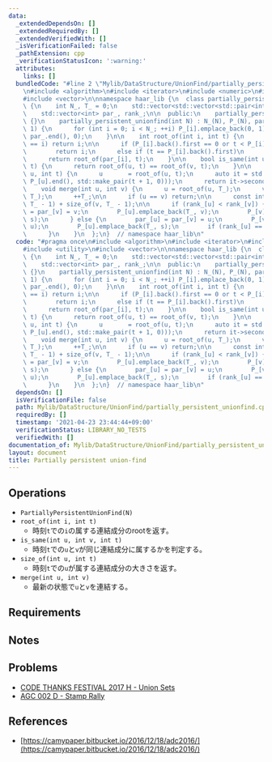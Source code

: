 ```yaml
---
data:
  _extendedDependsOn: []
  _extendedRequiredBy: []
  _extendedVerifiedWith: []
  _isVerificationFailed: false
  _pathExtension: cpp
  _verificationStatusIcon: ':warning:'
  attributes:
    links: []
  bundledCode: "#line 2 \"Mylib/DataStructure/UnionFind/partially_persistent_unionfind.cpp\"\
    \n#include <algorithm>\n#include <iterator>\n#include <numeric>\n#include <utility>\n\
    #include <vector>\n\nnamespace haar_lib {\n  class partially_persistent_unionfind\
    \ {\n    int N_, T_ = 0;\n    std::vector<std::vector<std::pair<int, int>>> P_;\n\
    \    std::vector<int> par_, rank_;\n\n  public:\n    partially_persistent_unionfind()\
    \ {}\n    partially_persistent_unionfind(int N) : N_(N), P_(N), par_(N), rank_(N,\
    \ 1) {\n      for (int i = 0; i < N_; ++i) P_[i].emplace_back(0, 1);\n      std::iota(par_.begin(),\
    \ par_.end(), 0);\n    }\n\n    int root_of(int i, int t) {\n      if (par_[i]\
    \ == i) return i;\n\n      if (P_[i].back().first == 0 or t < P_[i].back().first)\n\
    \        return i;\n      else if (t == P_[i].back().first)\n        return P_[i].back().second;\n\
    \      return root_of(par_[i], t);\n    }\n\n    bool is_same(int u, int v, int\
    \ t) {\n      return root_of(u, t) == root_of(v, t);\n    }\n\n    int size_of(int\
    \ u, int t) {\n      u       = root_of(u, t);\n      auto it = std::prev(std::lower_bound(P_[u].begin(),\
    \ P_[u].end(), std::make_pair(t + 1, 0)));\n      return it->second;\n    }\n\n\
    \    void merge(int u, int v) {\n      u = root_of(u, T_);\n      v = root_of(v,\
    \ T_);\n      ++T_;\n\n      if (u == v) return;\n\n      const int s = size_of(u,\
    \ T_ - 1) + size_of(v, T_ - 1);\n\n      if (rank_[u] < rank_[v]) {\n        par_[u]\
    \ = par_[v] = v;\n        P_[u].emplace_back(T_, v);\n        P_[v].emplace_back(T_,\
    \ s);\n      } else {\n        par_[u] = par_[v] = u;\n        P_[v].emplace_back(T_,\
    \ u);\n        P_[u].emplace_back(T_, s);\n        if (rank_[u] == rank_[v]) ++rank_[u];\n\
    \      }\n    }\n  };\n}  // namespace haar_lib\n"
  code: "#pragma once\n#include <algorithm>\n#include <iterator>\n#include <numeric>\n\
    #include <utility>\n#include <vector>\n\nnamespace haar_lib {\n  class partially_persistent_unionfind\
    \ {\n    int N_, T_ = 0;\n    std::vector<std::vector<std::pair<int, int>>> P_;\n\
    \    std::vector<int> par_, rank_;\n\n  public:\n    partially_persistent_unionfind()\
    \ {}\n    partially_persistent_unionfind(int N) : N_(N), P_(N), par_(N), rank_(N,\
    \ 1) {\n      for (int i = 0; i < N_; ++i) P_[i].emplace_back(0, 1);\n      std::iota(par_.begin(),\
    \ par_.end(), 0);\n    }\n\n    int root_of(int i, int t) {\n      if (par_[i]\
    \ == i) return i;\n\n      if (P_[i].back().first == 0 or t < P_[i].back().first)\n\
    \        return i;\n      else if (t == P_[i].back().first)\n        return P_[i].back().second;\n\
    \      return root_of(par_[i], t);\n    }\n\n    bool is_same(int u, int v, int\
    \ t) {\n      return root_of(u, t) == root_of(v, t);\n    }\n\n    int size_of(int\
    \ u, int t) {\n      u       = root_of(u, t);\n      auto it = std::prev(std::lower_bound(P_[u].begin(),\
    \ P_[u].end(), std::make_pair(t + 1, 0)));\n      return it->second;\n    }\n\n\
    \    void merge(int u, int v) {\n      u = root_of(u, T_);\n      v = root_of(v,\
    \ T_);\n      ++T_;\n\n      if (u == v) return;\n\n      const int s = size_of(u,\
    \ T_ - 1) + size_of(v, T_ - 1);\n\n      if (rank_[u] < rank_[v]) {\n        par_[u]\
    \ = par_[v] = v;\n        P_[u].emplace_back(T_, v);\n        P_[v].emplace_back(T_,\
    \ s);\n      } else {\n        par_[u] = par_[v] = u;\n        P_[v].emplace_back(T_,\
    \ u);\n        P_[u].emplace_back(T_, s);\n        if (rank_[u] == rank_[v]) ++rank_[u];\n\
    \      }\n    }\n  };\n}  // namespace haar_lib\n"
  dependsOn: []
  isVerificationFile: false
  path: Mylib/DataStructure/UnionFind/partially_persistent_unionfind.cpp
  requiredBy: []
  timestamp: '2021-04-23 23:44:44+09:00'
  verificationStatus: LIBRARY_NO_TESTS
  verifiedWith: []
documentation_of: Mylib/DataStructure/UnionFind/partially_persistent_unionfind.cpp
layout: document
title: Partially persistent union-find
---
```


## Operations

- `PartiallyPersistentUnionFind(N)`
- `root_of(int i, int t)`
	- 時刻`t`での`i`の属する連結成分のrootを返す。
- `is_same(int u, int v, int t)`
	- 時刻`t`での`u`と`v`が同じ連結成分に属するかを判定する。
- `size_of(int u, int t)`
	- 時刻`t`での`u`が属する連結成分の大きさを返す。
- `merge(int u, int v)`
	- 最新の状態で`u`と`v`を連結する。

## Requirements

## Notes

## Problems

- [CODE THANKS FESTIVAL 2017 H - Union Sets](https://atcoder.jp/contests/code-thanks-festival-2017-open/tasks/code_thanks_festival_2017_h)
- [AGC 002 D - Stamp Rally](https://atcoder.jp/contests/agc002/tasks/agc002_d)

## References

- [https://camypaper.bitbucket.io/2016/12/18/adc2016/](https://camypaper.bitbucket.io/2016/12/18/adc2016/)
